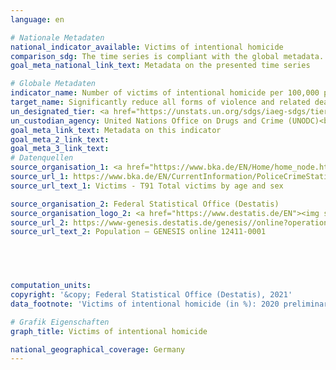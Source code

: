```yaml
---
language: en    

# Nationale Metadaten    
national_indicator_available: Victims of intentional homicide    
comparison_sdg: The time series is compliant with the global metadata.    
goal_meta_national_link_text: Metadata on the presented time series    

# Globale Metadaten    
indicator_name: Number of victims of intentional homicide per 100,000 population, by sex and age    
target_name: Significantly reduce all forms of violence and related death rates everywhere    
un_designated_tier: <a href="https://unstats.un.org/sdgs/iaeg-sdgs/tier-classification/" title="Click here for more information on the UN tier classification."  target="_blank">Tier II</a>    
un_custodian_agency: United Nations Office on Drugs and Crime (UNODC)<br>World Health Organization (WHO)    
goal_meta_link_text: Metadata on this indicator    
goal_meta_2_link_text:     
goal_meta_3_link_text:         
# Datenquellen
source_organisation_1: <a href="https://www.bka.de/EN/Home/home_node.htm"> Federal Criminal Police Office </a>
source_url_1: https://www.bka.de/EN/CurrentInformation/PoliceCrimeStatistics/2020/pcs2020_node.html
source_url_text_1: Victims - T91 Total victims by age and sex

source_organisation_2: Federal Statistical Office (Destatis)
source_organisation_logo_2: <a href="https://www.destatis.de/EN"><img src="https://g205sdgs.github.io/sdg-indicators/public/OrgImgEn/destatis.png" alt="Logo destatis" style="height:60px; width:148px"/></a>
source_url_2: https://www-genesis.destatis.de/genesis//online?operation=table&code=12411-0001&bypass=true&language=en
source_url_text_2: Population – GENESIS online 12411-0001




    
computation_units:     
copyright: '&copy; Federal Statistical Office (Destatis), 2021'    
data_footnote: 'Victims of intentional homicide (in %): 2020 preliminary data.'    

# Grafik Eigenschaften    
graph_title: Victims of intentional homicide    

national_geographical_coverage: Germany    
---
```


<span></span>